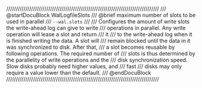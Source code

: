 ////////////////////////////////////////////////////////////////////////////////
/// @startDocuBlock WalLogfileSlots
/// @brief maximum number of slots to be used in parallel
/// `--wal.slots`
///
/// Configures the amount of write slots the write-ahead log can give to write
/// operations in parallel. Any write operation will lease a slot and return
/// it
/// to the write-ahead log when it is finished writing the data. A slot will
/// remain blocked until the data in it was synchronized to disk. After that,
/// a slot becomes reusable by following operations. The required number of
/// slots is thus determined by the parallelity of write operations and the
/// disk synchronization speed. Slow disks probably need higher values, and
/// fast
/// disks may only require a value lower than the default.
/// @endDocuBlock
////////////////////////////////////////////////////////////////////////////////